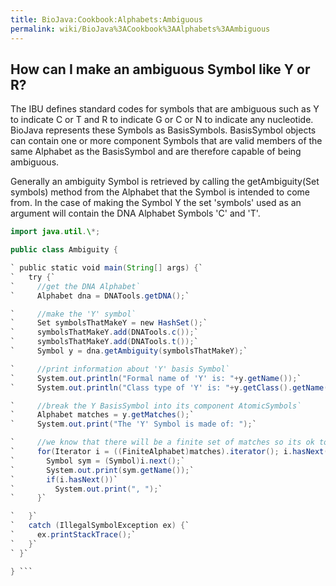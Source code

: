 ```yaml
---
title: BioJava:Cookbook:Alphabets:Ambiguous
permalink: wiki/BioJava%3ACookbook%3AAlphabets%3AAmbiguous
---
```


How can I make an ambiguous Symbol like Y or R?
-----------------------------------------------

The IBU defines standard codes for symbols that are ambiguous such as Y
to indicate C or T and R to indicate G or C or N to indicate any
nucleotide. BioJava represents these Symbols as BasisSymbols.
BasisSymbol objects can contain one or more component Symbols that are
valid members of the same Alphabet as the BasisSymbol and are therefore
capable of being ambiguous.

Generally an ambiguity Symbol is retrieved by calling the
getAmbiguity(Set symbols) method from the Alphabet that the Symbol is
intended to come from. In the case of making the Symbol Y the set
'symbols' used as an argument will contain the DNA Alphabet Symbols 'C'
and 'T'.

```java import org.biojava.bio.symbol.\*; import org.biojava.bio.seq.\*;
import java.util.\*;

public class Ambiguity {

` public static void main(String[] args) {`  
`   try {`  
`     //get the DNA Alphabet`  
`     Alphabet dna = DNATools.getDNA();`

`     //make the 'Y' symbol`  
`     Set symbolsThatMakeY = new HashSet();`  
`     symbolsThatMakeY.add(DNATools.c());`  
`     symbolsThatMakeY.add(DNATools.t());`  
`     Symbol y = dna.getAmbiguity(symbolsThatMakeY);`

`     //print information about 'Y' basis Symbol`  
`     System.out.println("Formal name of 'Y' is: "+y.getName());`  
`     System.out.println("Class type of 'Y' is: "+y.getClass().getName());`

`     //break the Y BasisSymbol into its component AtomicSymbols`  
`     Alphabet matches = y.getMatches();`  
`     System.out.print("The 'Y' Symbol is made of: ");`

`     //we know that there will be a finite set of matches so its ok to cast it`  
`     for(Iterator i = ((FiniteAlphabet)matches).iterator(); i.hasNext();){`  
`       Symbol sym = (Symbol)i.next();`  
`       System.out.print(sym.getName());`  
`       if(i.hasNext())`  
`         System.out.print(", ");`  
`     }`

`   }`  
`   catch (IllegalSymbolException ex) {`  
`     ex.printStackTrace();`  
`   }`  
` }`

} ```
